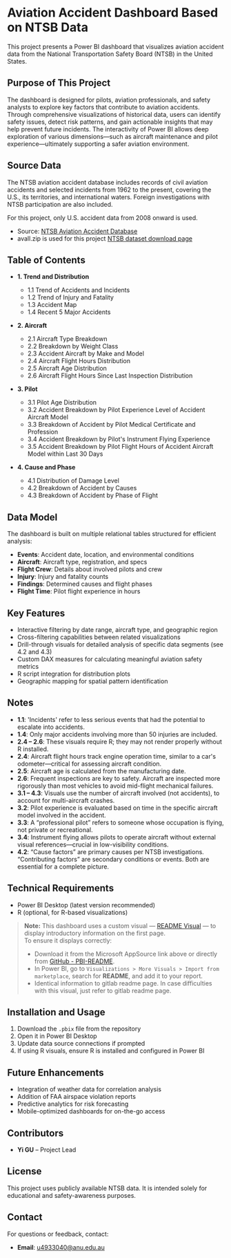# Aviation Accident Dashboard Based on NTSB Data

This project presents a Power BI dashboard that visualizes aviation accident data from the National Transportation Safety Board (NTSB) in the United States.

## Purpose of This Project

The dashboard is designed for pilots, aviation professionals, and safety analysts to explore key factors that contribute to aviation accidents. Through comprehensive visualizations of historical data, users can identify safety issues, detect risk patterns, and gain actionable insights that may help prevent future incidents. The interactivity of Power BI allows deep exploration of various dimensions—such as aircraft maintenance and pilot experience—ultimately supporting a safer aviation environment.

## Source Data

The NTSB aviation accident database includes records of civil aviation accidents and selected incidents from 1962 to the present, covering the U.S., its territories, and international waters. Foreign investigations with NTSB participation are also included.

For this project, only U.S. accident data from 2008 onward is used.

- Source: [NTSB Aviation Accident Database](https://www.ntsb.gov/safety/data/Pages/Data_Stats.aspx)
- avall.zip is used for this project [NTSB dataset download page](https://data.ntsb.gov/avdata)

## Table of Contents

- **1. Trend and Distribution**
  - 1.1 Trend of Accidents and Incidents  
  - 1.2 Trend of Injury and Fatality  
  - 1.3 Accident Map  
  - 1.4 Recent 5 Major Accidents  

- **2. Aircraft**
  - 2.1 Aircraft Type Breakdown  
  - 2.2 Breakdown by Weight Class  
  - 2.3 Accident Aircraft by Make and Model  
  - 2.4 Aircraft Flight Hours Distribution  
  - 2.5 Aircraft Age Distribution  
  - 2.6 Aircraft Flight Hours Since Last Inspection Distribution  

- **3. Pilot**
  - 3.1 Pilot Age Distribution  
  - 3.2 Accident Breakdown by Pilot Experience Level of Accident Aircraft Model  
  - 3.3 Breakdown of Accident by Pilot Medical Certificate and Profession  
  - 3.4 Accident Breakdown by Pilot's Instrument Flying Experience  
  - 3.5 Accident Breakdown by Pilot Flight Hours of Accident Aircraft Model within Last 30 Days  

- **4. Cause and Phase**
  - 4.1 Distribution of Damage Level  
  - 4.2 Breakdown of Accident by Causes  
  - 4.3 Breakdown of Accident by Phase of Flight  


## Data Model

The dashboard is built on multiple relational tables structured for efficient analysis:

- **Events**: Accident date, location, and environmental conditions  
- **Aircraft**: Aircraft type, registration, and specs  
- **Flight Crew**: Details about involved pilots and crew  
- **Injury**: Injury and fatality counts  
- **Findings**: Determined causes and flight phases  
- **Flight Time**: Pilot flight experience in hours  

## Key Features

- Interactive filtering by date range, aircraft type, and geographic region
- Cross-filtering capabilities between related visualizations
- Drill-through visuals for detailed analysis of specific data segments (see 4.2 and 4.3)
- Custom DAX measures for calculating meaningful aviation safety metrics
- R script integration for distribution plots
- Geographic mapping for spatial pattern identification

## Notes

- **1.1**: 'Incidents' refer to less serious events that had the potential to escalate into accidents.  
- **1.4**: Only major accidents involving more than 50 injuries are included.  
- **2.4 – 2.6**: These visuals require R; they may not render properly without R installed.  
- **2.4**: Aircraft flight hours track engine operation time, similar to a car's odometer—critical for assessing aircraft condition.  
- **2.5**: Aircraft age is calculated from the manufacturing date.  
- **2.6**: Frequent inspections are key to safety. Aircraft are inspected more rigorously than most vehicles to avoid mid-flight mechanical failures.  
- **3.1 – 4.3**: Visuals use the number of aircraft involved (not accidents), to account for multi-aircraft crashes.  
- **3.2**: Pilot experience is evaluated based on time in the specific aircraft model involved in the accident.  
- **3.3**: A “professional pilot” refers to someone whose occupation is flying, not private or recreational.  
- **3.4**: Instrument flying allows pilots to operate aircraft without external visual references—crucial in low-visibility conditions.  
- **4.2**: “Cause factors” are primary causes per NTSB investigations. “Contributing factors” are secondary conditions or events. Both are essential for a complete picture.
  


## Technical Requirements

- Power BI Desktop (latest version recommended)  
- R (optional, for R-based visualizations)

> **Note:** This dashboard uses a custom visual — [README Visual](https://appsource.microsoft.com/sr-latn-rs/product/power-bi-visuals/michaellindsay1750536687927.readme?tab=overview) — to display introductory information on the first page.  
> To ensure it displays correctly:
> - Download it from the Microsoft AppSource link above or directly from [GitHub - PBI-README](https://github.com/MDeanLindsay/PBI-README).
> - In Power BI, go to `Visualizations > More Visuals > Import from marketplace`, search for **README**, and add it to your report.
> - Identical information to gitlab readme page. In case difficulties with this visual, just refer to gitlab readme page. 

## Installation and Usage

1. Download the `.pbix` file from the repository  
2. Open it in Power BI Desktop  
3. Update data source connections if prompted  
4. If using R visuals, ensure R is installed and configured in Power BI  

## Future Enhancements

- Integration of weather data for correlation analysis  
- Addition of FAA airspace violation reports  
- Predictive analytics for risk forecasting  
- Mobile-optimized dashboards for on-the-go access  

## Contributors

- **Yi GU** – Project Lead  

## License

This project uses publicly available NTSB data. It is intended solely for educational and safety-awareness purposes.

## Contact

For questions or feedback, contact:  
- **Email**: u4933040@anu.edu.au  
